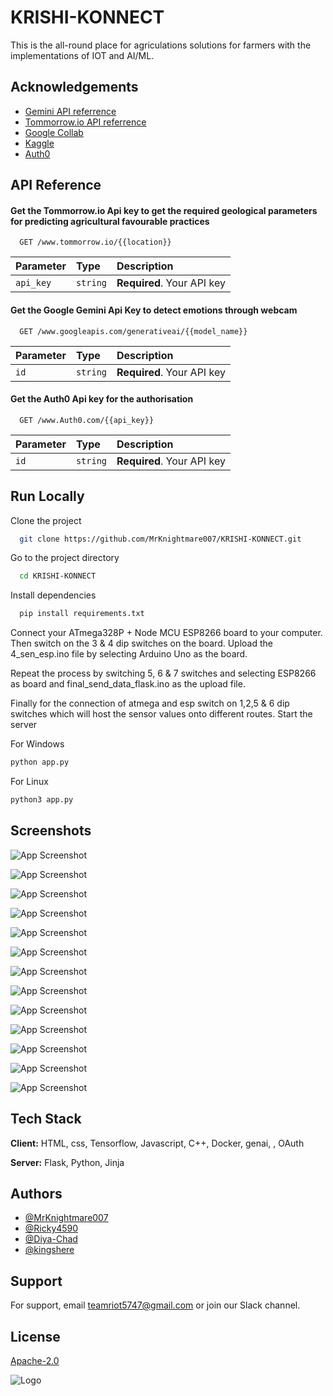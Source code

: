 
# KRISHI-KONNECT

This is the all-round place for agriculations solutions for farmers with the implementations of IOT and AI/ML.




## Acknowledgements

- [Gemini API referrence](https://gemini.google.com/app)
- [Tommorrow.io API referrence](https://tommorrow.io/)
- [Google Collab](https://colab.research.google.com/drive/1wopAvVxoW_YRcwVDt7JTF0R6takTNEZV#scrollTo=ajfQ5iRe2fAd)
- [Kaggle](https://www.kaggle.com/)
- [Auth0](https://www.Auth0.com/)


## API Reference

#### Get the Tommorrow.io Api key to get the required geological parameters for predicting agricultural favourable practices

```http
  GET /www.tommorrow.io/{{location}}
```

| Parameter | Type     | Description                |
| :-------- | :------- | :------------------------- |
| `api_key` | `string` | **Required**. Your API key |

#### Get the Google Gemini Api Key to detect emotions through webcam

```http
  GET /www.googleapis.com/generativeai/{{model_name}}
```

| Parameter | Type     | Description                       |
| :-------- | :------- | :-------------------------------- |
| `id`      | `string` | **Required**. Your API key |

#### Get the Auth0 Api key for the authorisation

```http
  GET /www.Auth0.com/{{api_key}}
```

| Parameter | Type     | Description                       |
| :-------- | :------- | :-------------------------------- |
| `id`      | `string` | **Required**. Your API key |


## Run Locally

Clone the project

```bash
  git clone https://github.com/MrKnightmare007/KRISHI-KONNECT.git
```

Go to the project directory

```bash
  cd KRISHI-KONNECT
```

Install dependencies

```bash
  pip install requirements.txt
```
Connect your ATmega328P + Node MCU ESP8266 board to your computer. Then switch on the 3 & 4 dip switches on the board. Upload the 4_sen_esp.ino file by selecting Arduino Uno as the board.

Repeat the process by switching 5, 6 & 7 switches and selecting ESP8266 as board and final_send_data_flask.ino as the upload file.

Finally for the connection of atmega and esp switch on 1,2,5 & 6 dip switches which will host the sensor values onto different routes.
Start the server

For Windows
```python
python app.py
```
For Linux
```python
python3 app.py
```


## Screenshots

![App Screenshot](https://i.ibb.co/FJPCNkK/Screenshot-2024-04-05-145032.png)

![App Screenshot](https://i.ibb.co/3fYzTKk/Screenshot-2024-04-05-145056.png)

![App Screenshot](https://i.ibb.co/wdp2JRN/Screenshot-2024-04-05-145123.png)

![App Screenshot](https://i.ibb.co/HzZbpTk/Screenshot-2024-04-05-145137.png)

![App Screenshot](https://i.ibb.co/5WNTZft/84bdb1e7-18dc-4dfd-9774-74ff2208b0be.png)

![App Screenshot](https://i.ibb.co/dtZSBcH/Screenshot-2024-04-05-145158.png)

![App Screenshot](https://i.ibb.co/VQsZJbp/Screenshot-2024-04-05-145211.png)

![App Screenshot](https://i.ibb.co/nLBk599/Screenshot-2024-04-05-145225.png)

![App Screenshot](https://i.ibb.co/hV1WSgB/Screenshot-2024-04-05-145237.png)

![App Screenshot](https://i.ibb.co/LRPJk1r/Screenshot-2024-04-05-145315.png)

![App Screenshot](https://i.ibb.co/z6RksYy/Screenshot-2024-04-05-145551.png)

![App Screenshot](https://i.ibb.co/RBxpHLH/1a3ab6b3-ae5e-44ad-8226-2a0f00f71f3a.png)

![App Screenshot](https://i.ibb.co/XJzdckv/dc5abd71-72fd-4d98-9aa5-c3074217969b.png)


## Tech Stack

**Client:** HTML, css, Tensorflow, Javascript, C++, Docker, genai,
, OAuth

**Server:** Flask, Python, Jinja


## Authors

- [@MrKnightmare007](https://github.com/MrKnightmare007)
- [@Ricky4590](https://github.com/Ricky4590)
- [@Diya-Chad](https://github.com/Diya-Chad)
- [@kingshere](https://github.com/kingshere)


## Support

For support, email teamriot5747@gmail.com or join our Slack channel.


## License

[Apache-2.0](http://www.apache.org/licenses/)


![Logo](https://i.ibb.co/jTDNbNH/Picsart-24-02-02-11-18-54-134.png)

